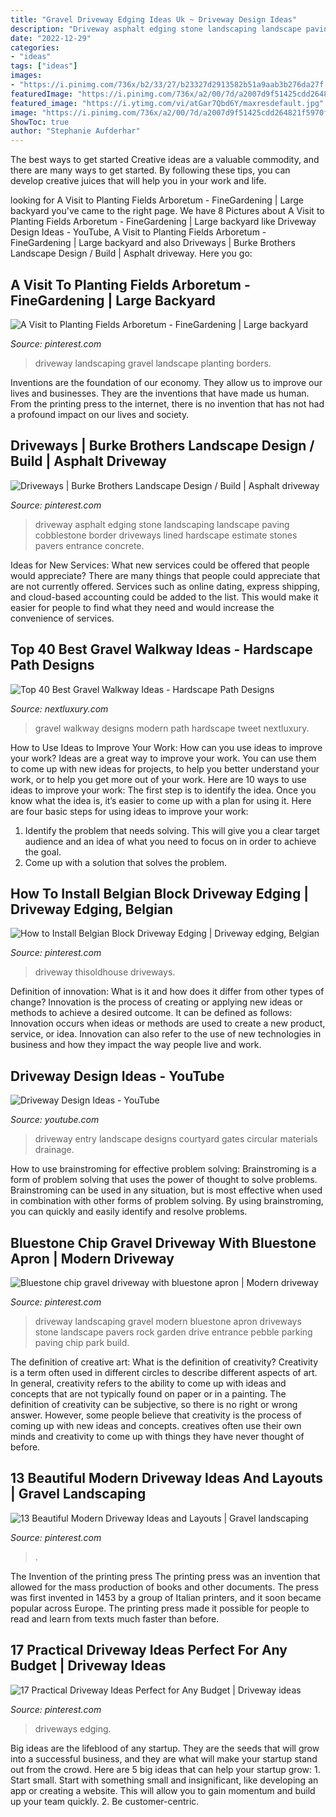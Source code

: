 ```yaml
---
title: "Gravel Driveway Edging Ideas Uk ~ Driveway Design Ideas"
description: "Driveway asphalt edging stone landscaping landscape paving cobblestone border driveways lined hardscape estimate stones pavers entrance concrete"
date: "2022-12-29"
categories:
- "ideas"
tags: ["ideas"]
images:
- "https://i.pinimg.com/736x/b2/33/27/b23327d2913582b51a9aab3b276da27f.jpg"
featuredImage: "https://i.pinimg.com/736x/a2/00/7d/a2007d9f51425cdd264821f5970fea39.jpg"
featured_image: "https://i.ytimg.com/vi/atGar7Qbd6Y/maxresdefault.jpg"
image: "https://i.pinimg.com/736x/a2/00/7d/a2007d9f51425cdd264821f5970fea39.jpg"
ShowToc: true
author: "Stephanie Aufderhar"
---
```



The best ways to get started
Creative ideas are a valuable commodity, and there are many ways to get started. By following these tips, you can develop creative juices that will help you in your work and life.

	

		
looking for A Visit to Planting Fields Arboretum - FineGardening | Large backyard you've came to the right page. We have 8 Pictures about A Visit to Planting Fields Arboretum - FineGardening | Large backyard like Driveway Design Ideas - YouTube, A Visit to Planting Fields Arboretum - FineGardening | Large backyard and also Driveways | Burke Brothers Landscape Design / Build | Asphalt driveway. Here you go:
		
    
## A Visit To Planting Fields Arboretum - FineGardening | Large Backyard

<img loading=lazy src="https://i.pinimg.com/736x/a7/b5/3b/a7b53b0c15223fc62dfac12fd368affe--gravel-driveway-long-driveway-landscaping.jpg" onerror="this.onerror=null;this.src='https://tse4.mm.bing.net/th?id=OIP.9gHjrDWjO7esWHLWgGuvwgHaNK&amp;pid=15.1';" alt="A Visit to Planting Fields Arboretum - FineGardening | Large backyard">

_Source: pinterest.com_

>driveway landscaping gravel landscape planting borders. 

	

Inventions are the foundation of our economy. They allow us to improve our lives and businesses. They are the inventions that have made us human. From the printing press to the internet, there is no invention that has not had a profound impact on our lives and society.

    
## Driveways | Burke Brothers Landscape Design / Build | Asphalt Driveway

<img loading=lazy src="https://i.pinimg.com/736x/0f/69/1b/0f691b557c68dae724d5f1651f5b5caa--cobblestone-driveway-driveway-edging.jpg" onerror="this.onerror=null;this.src='https://tse2.mm.bing.net/th?id=OIP.o9DeeEKan9qAbkkAWpOd7AHaDt&amp;pid=15.1';" alt="Driveways | Burke Brothers Landscape Design / Build | Asphalt driveway">

_Source: pinterest.com_

>driveway asphalt edging stone landscaping landscape paving cobblestone border driveways lined hardscape estimate stones pavers entrance concrete. 

	

Ideas for New Services: What new services could be offered that people would appreciate?
There are many things that people could appreciate that are not currently offered. Services such as online dating, express shipping, and cloud-based accounting could be added to the list. This would make it easier for people to find what they need and would increase the convenience of services.

    
## Top 40 Best Gravel Walkway Ideas - Hardscape Path Designs

<img loading=lazy src="http://nextluxury.com/wp-content/uploads/modern-landscape-details-gravel-walkway.jpg" onerror="this.onerror=null;this.src='https://tse1.mm.bing.net/th?id=OIP.cb6gcrD8mMwSw8yNbAA78AHaHa&amp;pid=15.1';" alt="Top 40 Best Gravel Walkway Ideas - Hardscape Path Designs">

_Source: nextluxury.com_

>gravel walkway designs modern path hardscape tweet nextluxury. 

	

How to Use Ideas to Improve Your Work: How can you use ideas to improve your work?
Ideas are a great way to improve your work. You can use them to come up with new ideas for projects, to help you better understand your work, or to help you get more out of your work. Here are 10 ways to use ideas to improve your work: 
The first step is to identify the idea. Once you know what the idea is, it’s easier to come up with a plan for using it. Here are four basic steps for using ideas to improve your work: 
1) Identify the problem that needs solving. This will give you a clear target audience and an idea of what you need to focus on in order to achieve the goal. 
2) Come up with a solution that solves the problem.

    
## How To Install Belgian Block Driveway Edging | Driveway Edging, Belgian

<img loading=lazy src="https://i.pinimg.com/736x/b2/33/27/b23327d2913582b51a9aab3b276da27f.jpg" onerror="this.onerror=null;this.src='https://tse2.mm.bing.net/th?id=OIP.YtIFrex6WZg2S4zTFyXjnAHaLH&amp;pid=15.1';" alt="How to Install Belgian Block Driveway Edging | Driveway edging, Belgian">

_Source: pinterest.com_

>driveway thisoldhouse driveways. 

	

Definition of innovation: What is it and how does it differ from other types of change?
Innovation is the process of creating or applying new ideas or methods to achieve a desired outcome. It can be defined as follows: 
Innovation occurs when ideas or methods are used to create a new product, service, or idea. Innovation can also refer to the use of new technologies in business and how they impact the way people live and work.

    
## Driveway Design Ideas - YouTube

<img loading=lazy src="https://i.ytimg.com/vi/atGar7Qbd6Y/maxresdefault.jpg" onerror="this.onerror=null;this.src='https://tse3.mm.bing.net/th?id=OIP.6t14I2adviVmRg1FW9IAyAHaEK&amp;pid=15.1';" alt="Driveway Design Ideas - YouTube">

_Source: youtube.com_

>driveway entry landscape designs courtyard gates circular materials drainage. 

	

How to use brainstroming for effective problem solving:
Brainstroming is a form of problem solving that uses the power of thought to solve problems. Brainstroming can be used in any situation, but is most effective when used in combination with other forms of problem solving. By using brainstroming, you can quickly and easily identify and resolve problems.

    
## Bluestone Chip Gravel Driveway With Bluestone Apron | Modern Driveway

<img loading=lazy src="https://i.pinimg.com/736x/4f/78/76/4f7876b15278c06c1f9364e0ec4c17d4--driveway-landscaping-driveway-design.jpg" onerror="this.onerror=null;this.src='https://tse3.mm.bing.net/th?id=OIP.iYlcXQalk1WTsnKtEpVrEAHaFj&amp;pid=15.1';" alt="Bluestone chip gravel driveway with bluestone apron | Modern driveway">

_Source: pinterest.com_

>driveway landscaping gravel modern bluestone apron driveways stone landscape pavers rock garden drive entrance pebble parking paving chip park build. 

	

The definition of creative art: What is the definition of creativity?
Creativity is a term often used in different circles to describe different aspects of art. In general, creativity refers to the ability to come up with ideas and concepts that are not typically found on paper or in a painting. The definition of creativity can be subjective, so there is no right or wrong answer. However, some people believe that creativity is the process of coming up with new ideas and concepts. creatives often use their own minds and creativity to come up with things they have never thought of before.

    
## 13 Beautiful Modern Driveway Ideas And Layouts | Gravel Landscaping

<img loading=lazy src="https://i.pinimg.com/736x/9f/89/3e/9f893e9d9ddf5dd085382a18bcfdf6eb.jpg" onerror="this.onerror=null;this.src='https://tse2.mm.bing.net/th?id=OIP.utnkbB6IGRXgB9avxWTxNwHaLJ&amp;pid=15.1';" alt="13 Beautiful Modern Driveway Ideas and Layouts | Gravel landscaping">

_Source: pinterest.com_

>. 

	

The Invention of the printing press
The printing press was an invention that allowed for the mass production of books and other documents. The press was first invented in 1453 by a group of Italian printers, and it soon became popular across Europe. The printing press made it possible for people to read and learn from texts much faster than before.

    
## 17 Practical Driveway Ideas Perfect For Any Budget | Driveway Ideas

<img loading=lazy src="https://i.pinimg.com/736x/a2/00/7d/a2007d9f51425cdd264821f5970fea39.jpg" onerror="this.onerror=null;this.src='https://tse2.mm.bing.net/th?id=OIP.QTS9hzf35oPp80K8o68aowHaJQ&amp;pid=15.1';" alt="17 Practical Driveway Ideas Perfect for Any Budget | Driveway ideas">

_Source: pinterest.com_

>driveways edging. 

	

Big ideas are the lifeblood of any startup. They are the seeds that will grow into a successful business, and they are what will make your startup stand out from the crowd. Here are 5 big ideas that can help your startup grow: 1. Start small. Start with something small and insignificant, like developing an app or creating a website. This will allow you to gain momentum and build up your team quickly. 2. Be customer-centric.

